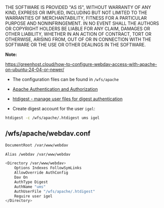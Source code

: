 THE SOFTWARE IS PROVIDED "AS IS", WITHOUT WARRANTY OF ANY KIND, EXPRESS OR IMPLIED, INCLUDING BUT NOT LIMITED TO THE WARRANTIES OF MERCHANTABILITY, FITNESS FOR A PARTICULAR PURPOSE AND NONINFRINGEMENT. IN NO EVENT SHALL THE AUTHORS OR COPYRIGHT HOLDERS BE LIABLE FOR ANY CLAIM, DAMAGES OR OTHER LIABILITY, WHETHER IN AN ACTION OF CONTRACT, TORT OR OTHERWISE, ARISING FROM, OUT OF OR IN CONNECTION WITH THE SOFTWARE OR THE USE OR OTHER DEALINGS IN THE SOFTWARE.

**Note:**

https://greenhost.cloud/how-to-configure-webdav-access-with-apache-on-ubuntu-24-04-or-newer/

- The configuration files can be found in `/wfs/apache`

- [Apache Authentication and Authorization](https://httpd.apache.org/docs/2.4/howto/auth.html)

- [htdigest - manage user files for digest authentication](https://httpd.apache.org/docs/2.4/programs/htdigest.html)

- Create digest account for the user `igel`:

```bash linenums="1"
htdigest -c /wfs/apache/.htdigest ums igel
```

## /wfs/apache/webdav.conf

```bash linenums="1"
DocumentRoot /var/www/webdav

Alias /webdav /var/www/webdav

<Directory /var/www/webdav>
    Options Indexes FollowSymLinks
    AllowOverride AuthConfig
    Dav On
    AuthType Digest
    AuthName "ums"
    AuthUserFile "/wfs/apache/.htdigest"
    Reguire user igel
</Directory>
```